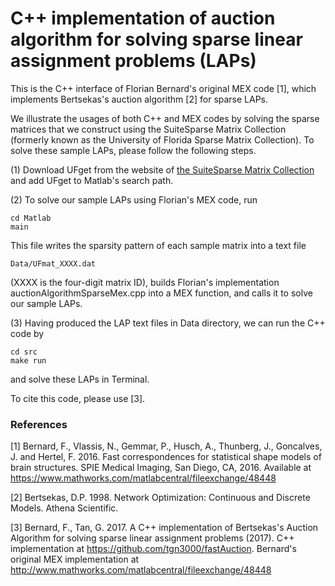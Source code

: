# C++ implementation of auction algorithm for solving sparse linear assignment problems (LAPs)

This is the C++ interface of Florian Bernard's original MEX code [1], which implements Bertsekas's auction algorithm [2] for sparse LAPs.

We illustrate the usages of both C++ and MEX codes by solving the sparse matrices that we construct using the SuiteSparse Matrix Collection (formerly known as the University of Florida Sparse Matrix Collection). To solve these sample LAPs, please follow the following steps.

(1) Download UFget from the website of [the SuiteSparse Matrix Collection](http://www.cise.ufl.edu/research/sparse/matrices/) and add UFget to Matlab's search path.

(2) To solve our sample LAPs using Florian's MEX code, run 

    cd Matlab
    main

This file writes the sparsity pattern of each sample matrix into a text file 

    Data/UFmat_XXXX.dat 
    
(XXXX is the four-digit matrix ID), builds Florian's implementation auctionAlgorithmSparseMex.cpp into a MEX function, and calls it to solve our sample LAPs.

(3) Having produced the LAP text files in Data directory, we can run the C++ code by

	cd src
	make run
	
and solve these LAPs in Terminal.

To cite this code, please use [3].

### References

[1] Bernard, F., Vlassis, N., Gemmar, P., Husch, A., Thunberg, J., Goncalves, J. and Hertel, F. 2016. Fast correspondences for statistical shape models of brain structures. SPIE Medical Imaging, San Diego, CA, 2016. Available at https://www.mathworks.com/matlabcentral/fileexchange/48448

[2] Bertsekas, D.P. 1998. Network Optimization: Continuous and Discrete Models. Athena Scientific.

[3] Bernard, F., Tan, G. 2017. A C++ implementation of Bertsekas's Auction Algorithm for solving sparse linear assignment problems (2017). C++ implementation at https://github.com/tgn3000/fastAuction. Bernard's original MEX implementation at http://www.mathworks.com/matlabcentral/fileexchange/48448
 

